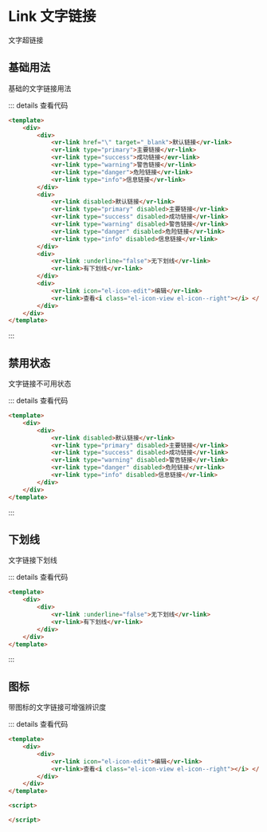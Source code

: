 # Link 文字链接
文字超链接

## 基础用法
基础的文字链接用法

<ClientOnly>
 <link-demo-base></link-demo-base>
</ClientOnly>

::: details 查看代码
```html
<template>
    <div>
        <div>
            <vr-link href="\" target="_blank">默认链接</vr-link>
            <vr-link type="primary">主要链接</vr-link>
            <vr-link type="success">成功链接</evr-link>
            <vr-link type="warning">警告链接</vr-link>
            <vr-link type="danger">危险链接</vr-link>
            <vr-link type="info">信息链接</vr-link>
        </div>
        <div>
            <vr-link disabled>默认链接</vr-link>
            <vr-link type="primary" disabled>主要链接</vr-link>
            <vr-link type="success" disabled>成功链接</vr-link>
            <vr-link type="warning" disabled>警告链接</vr-link>
            <vr-link type="danger" disabled>危险链接</vr-link>
            <vr-link type="info" disabled>信息链接</vr-link>
        </div>
        <div>
            <vr-link :underline="false">无下划线</vr-link>
            <vr-link>有下划线</vr-link>
        </div>
        <div>
            <vr-link icon="el-icon-edit">编辑</vr-link>
            <vr-link>查看<i class="el-icon-view el-icon--right"></i> </vr-link>
        </div>
    </div>   
</template>

```
:::

## 禁用状态
文字链接不可用状态

<ClientOnly>
    <link-demo-disabled></link-demo-disabled>
</ClientOnly>

::: details 查看代码
```html
<template>
    <div>
        <div>
            <vr-link disabled>默认链接</vr-link>
            <vr-link type="primary" disabled>主要链接</vr-link>
            <vr-link type="success" disabled>成功链接</vr-link>
            <vr-link type="warning" disabled>警告链接</vr-link>
            <vr-link type="danger" disabled>危险链接</vr-link>
            <vr-link type="info" disabled>信息链接</vr-link>
        </div>
    </div>
</template>


```
:::

## 下划线
文字链接下划线

<ClientOnly>
    <link-demo-underline></link-demo-underline>
</ClientOnly>

::: details 查看代码
```html
<template>
    <div>
        <div>
            <vr-link :underline="false">无下划线</vr-link>
            <vr-link>有下划线</vr-link>
        </div>
    </div>
</template>


```
:::

## 图标
带图标的文字链接可增强辨识度

<ClientOnly>
    <link-demo-icon></link-demo-icon>
</ClientOnly>

::: details 查看代码
```html
<template>
    <div>
        <div>
            <vr-link icon="el-icon-edit">编辑</vr-link>
            <vr-link>查看<i class="el-icon-view el-icon--right"></i> </vr-link>
        </div>
    </div>
</template>

<script>

</script>
